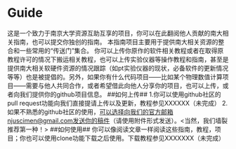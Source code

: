 # Guide
  这是一个致力于南京大学资源互助互享的项目，你可以在此翻阅他人贡献的南大相关指南，也可以提交你独创的指南。
  本指南项目主要用于提供南大相关资源的整合和一些常用的“传送门”集合。
  你可以上传你原作的软件相关教程或者在取得原教程许可的情况下搬运相关教程，也可以上传实验仪器等操作教程和指南，甚至是提供南大相关软硬件资源的情况跟踪（如pt实验仪器的现状，必备软件的更新情况等等）也是被提倡的。另外，如果你有什么代码项目——比如某个物理数值计算项目——需要与他人共同合作，或者希望借此向他人分享你的项目，也可以上传，或者向我们提供你的github项目信息。
##如何上传##
  1.你可以使用github社区的pull request功能向我们直接提请上传以及更新，教程参见XXXXXX（未完成）
  2.如果不熟悉的github社区的使用，可以选择向我们的官方邮箱njuscimen@gmail.com发送你的稿件（请使用附件形式发送）。<当然，我们墙裂推荐第一种！>
##如何使用##
  你可以像阅读文章一样阅读这些指南，教程，项目；你也可以使用clone功能下载之后使用。下载教程参见XXXXXXX（未完成）
